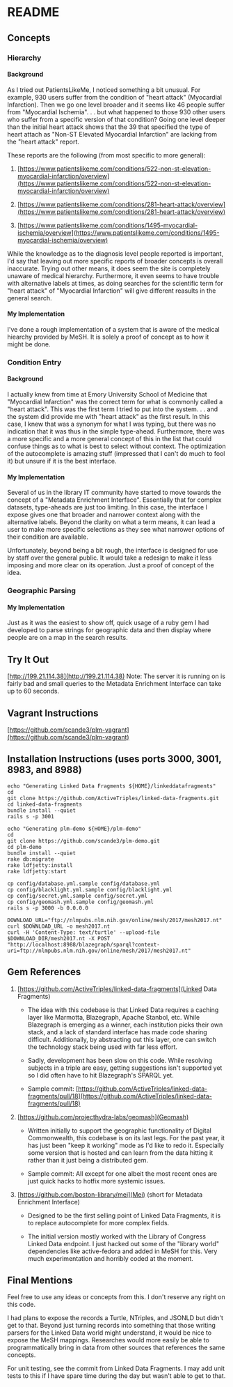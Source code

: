 # README

## Concepts

### Hierarchy

#### Background

As I tried out PatientsLikeMe, I noticed something a bit unusual. For example, 930 users suffer from the condition of
"heart attack" (Myocardial Infarction). Then we go one level broader and it seems like 46 people suffer from 
"Myocardial Ischemia". . . but what happened to those 930 other users who suffer from a specific version of that
condition? Going one level deeper than the initial heart attack shows that the 39 that specified the type of heart attach as
"Non-ST Elevated Myocardial Infarction" are lacking from the "heart attack" report.

These reports are the following (from most specific to more general):
1. [https://www.patientslikeme.com/conditions/522-non-st-elevation-myocardial-infarction/overview](https://www.patientslikeme.com/conditions/522-non-st-elevation-myocardial-infarction/overview)

2. [https://www.patientslikeme.com/conditions/281-heart-attack/overview](https://www.patientslikeme.com/conditions/281-heart-attack/overview)

3. [https://www.patientslikeme.com/conditions/1495-myocardial-ischemia/overview](https://www.patientslikeme.com/conditions/1495-myocardial-ischemia/overview)


While the knowledge as to the diagnosis level people reported is important, I'd say that leaving out more specific reports
of broader concepts is overall inaccurate. Trying out other means, it does seem the site is completely unaware of medical
hierarchy. Furthermore, it even seems to have trouble with alternative labels at times, as doing searches for the scientific
term for "heart attack" of "Myocardial Infarction" will give different reasults in the general search.

#### My Implementation

I've done a rough implementation of a system that is aware of the medical hiearchy provided by MeSH. It is solely a proof of
concept as to how it might be done.

### Condition Entry

#### Background

I actually knew from time at Emory University School of Medicine that "Myocardial Infarction" was the correct term for
what is commonly called a "heart attack". This was the first term I tried to put into the system. . . and the system did
provide me with "heart attack" as the first result. In this case, I knew that was a synonym for what I was typing, but 
there was no indication that it was thus in the simple type-ahead. Furthermore, there was a more specific and a more general 
concept of this in the list that could confuse things as to what is best to select without context. The optimization of the
autocomplete is amazing stuff (impressed that I can't do much to fool it) but unsure if it is the best interface.

#### My Implementation

Several of us in the library IT community have started to move towards the concept of a "Metadata Enrichment Interface".
Essentially that for complex datasets, type-aheads are just too limiting. In this case, the interface I expose gives one
that broader and narrower context along with the alternative labels. Beyond the clarity on what a term means, it can lead
a user to make more specific selections as they see what narrower options of their condition are available.

Unfortunately, beyond being a bit rough, the interface is designed for use by staff over the general public. It
would take a redesign to make it less imposing and more clear on its operation. Just a proof of concept of the idea.

### Geographic Parsing

#### My Implementation

Just as it was the easiest to show off, quick usage of a ruby gem I had developed to parse strings for geographic
data and then display where people are on a map in the search results.


## Try It Out

[http://199.21.114.38](http://199.21.114.38)
Note: The server it is running on is fairly bad and small queries to the Metadata Enrichment Interface can take up to
60 seconds.

## Vagrant Instructions

[https://github.com/scande3/plm-vagrant](https://github.com/scande3/plm-vagrant)

## Installation Instructions (uses ports 3000, 3001, 8983, and 8988)

```
echo "Generating Linked Data Fragments ${HOME}/linkeddatafragments"
cd
git clone https://github.com/ActiveTriples/linked-data-fragments.git
cd linked-data-fragments
bundle install --quiet
rails s -p 3001

echo "Generating plm-demo ${HOME}/plm-demo"
cd
git clone https://github.com/scande3/plm-demo.git
cd plm-demo
bundle install --quiet
rake db:migrate
rake ldfjetty:install
rake ldfjetty:start

cp config/database.yml.sample config/database.yml
cp config/blacklight.yml.sample config/blacklight.yml
cp config/secret.yml.sample config/secret.yml
cp config/geomash.yml.sample config/geomash.yml
rails s -p 3000 -b 0.0.0.0

DOWNLOAD_URL="ftp://nlmpubs.nlm.nih.gov/online/mesh/2017/mesh2017.nt"
curl $DOWNLOAD_URL -o mesh2017.nt
curl -H 'Content-Type: text/turtle' --upload-file $DOWNLOAD_DIR/mesh2017.nt -X POST "http://localhost:8988/blazegraph/sparql?context-uri=ftp://nlmpubs.nlm.nih.gov/online/mesh/2017/mesh2017.nt"

```


## Gem References

1. [https://github.com/ActiveTriples/linked-data-fragments](Linked Data Fragments)
   * The idea with this codebase is that Linked Data requires a caching layer like Marmotta, Blazegraph, Apache Stanbol, etc.
     While Blazegraph is emerging as a winner, each institution picks their own stack, and a lack of standard interface has made
     code sharing difficult. Additionally, by abstracting out this layer, one can switch the technology stack being used with
     far less effort.
     
   * Sadly, development has been slow on this code. While resolving subjects in a triple are easy, getting suggestions isn't
     supported yet so I did often have to hit Blazegraph's SPARQL yet. 
     
   * Sample commit: [https://github.com/ActiveTriples/linked-data-fragments/pull/18](https://github.com/ActiveTriples/linked-data-fragments/pull/18)

2. [https://github.com/projecthydra-labs/geomash](Geomash)
     * Written initially to support the geographic functionality of Digital Commonwealth, this codebase is on its last legs.
       For the past year, it has just been "keep it working" mode as I'd like to redo it. Especially some version that is hosted
       and can learn from the data hitting it rather than it just being a distributed gem.
       
     * Sample commit: All except for one albeit the most recent ones are just quick hacks to hotfix more systemic issues.
       
2. [https://github.com/boston-library/mei](Mei) (short for Metadata Enrichment Interface)
     * Designed to be the first selling point of Linked Data Fragments, it is to replace autocomplete for more complex fields.
       
     * The initial version mostly worked with the Library of Congress Linked Data endpoint. I just hacked out some 
        of the "library world" dependencies like active-fedora and added in MeSH for this. Very much experimentation 
        and horribly coded at the moment.
 
## Final Mentions

Feel free to use any ideas or concepts from this. I don't reserve any right on this code.

I had plans to expose the records a Turtle, NTriples, and JSONLD but didn't get to that. Beyond just turning records
into something that those writing parsers for the Linked Data world might understand, it would be nice to expose the
MeSH mappings. Researches would more easily be able to programmatically bring in data from other sources that references
the same concepts.

For unit testing, see the commit from Linked Data Fragments. I may add unit tests to this if I have spare time during
the day but wasn't able to get to that.
